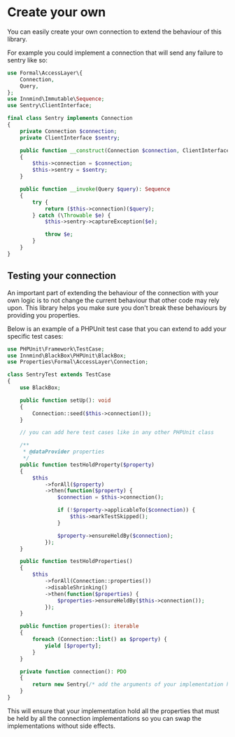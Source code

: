 # Create your own

You can easily create your own connection to extend the behaviour of this library.

For example you could implement a connection that will send any failure to sentry like so:

```php
use Formal\AccessLayer\{
    Connection,
    Query,
};
use Innmind\Immutable\Sequence;
use Sentry\ClientInterface;

final class Sentry implements Connection
{
    private Connection $connection;
    private ClientInterface $sentry;

    public function __construct(Connection $connection, ClientInterface $sentry)
    {
        $this->connection = $connection;
        $this->sentry = $sentry;
    }

    public function __invoke(Query $query): Sequence
    {
        try {
            return ($this->connection)($query);
        } catch (\Throwable $e) {
            $this->sentry->captureException($e);

            throw $e;
        }
    }
}
```

## Testing your connection

An important part of extending the behaviour of the connection with your own logic is to not change the current behaviour that other code may rely upon. This library helps you make sure you don't break these behaviours by providing you properties.

Below is an example of a PHPUnit test case that you can extend to add your specific test cases:

```php
use PHPUnit\Framework\TestCase;
use Innmind\BlackBox\PHPUnit\BlackBox;
use Properties\Formal\AccessLayer\Connection;

class SentryTest extends TestCase
{
    use BlackBox;

    public function setUp(): void
    {
        Connection::seed($this->connection());
    }

    // you can add here test cases like in any other PHPUnit class

    /**
     * @dataProvider properties
     */
    public function testHoldProperty($property)
    {
        $this
            ->forAll($property)
            ->then(function($property) {
                $connection = $this->connection();

                if (!$property->applicableTo($connection)) {
                    $this->markTestSkipped();
                }

                $property->ensureHeldBy($connection);
            });
    }

    public function testHoldProperties()
    {
        $this
            ->forAll(Connection::properties())
            ->disableShrinking()
            ->then(function($properties) {
                $properties->ensureHeldBy($this->connection());
            });
    }

    public function properties(): iterable
    {
        foreach (Connection::list() as $property) {
            yield [$property];
        }
    }

    private function connection(): PDO
    {
        return new Sentry(/* add the arguments of your implementation here */);
    }
}
```

This will ensure that your implementation hold all the properties that must be held by all the connection implementations so you can swap the implementations without side effects.
